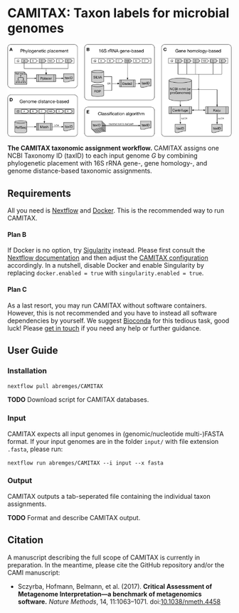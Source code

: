 # CAMITAX: Taxon labels for microbial genomes

![The CAMITAX taxonomic assignment workflow](workflow.png "The CAMITAX taxonomic assignment workflow")

**The CAMITAX taxonomic assignment workflow.**
CAMITAX assigns one NCBI Taxonomy ID (taxID) to each input genome *G* by combining phylogenetic placement with 16S rRNA gene-, gene homology-, and genome distance-based taxonomic assignments.

## Requirements

All you need is [Nextflow](https://www.nextflow.io/) and [Docker](https://www.docker.com/). This is the recommended way to run CAMITAX.

#### Plan B

If Docker is no option, try [Sigularity](https://singularity.lbl.gov/) instead. Please first consult the [Nextflow documentation](https://www.nextflow.io/docs/latest/singularity.html) and then adjust the [CAMITAX configuration](nextflow.config) accordingly. In a nutshell, disable Docker and enable Singularity by replacing `docker.enabled = true` with `singularity.enabled = true`.

#### Plan C

As a last resort, you may run CAMITAX without software containers. However, this is not recommended and you have to instead all software dependencies by yourself. We suggest [Bioconda](https://bioconda.github.io/) for this tedious task, good luck! Please [get in touch](https://github.com/abremges/CAMITAX/issues) if you need any help or further guidance.

## User Guide

### Installation

```
nextflow pull abremges/CAMITAX
```

**TODO** Download script for CAMITAX databases.

### Input

CAMITAX expects all input genomes in (genomic/nucleotide multi-)FASTA format.
If your input genomes are in the folder `input/` with file extension `.fasta`, please run:
```
nextflow run abremges/CAMITAX --i input --x fasta
```

### Output

CAMITAX outputs a tab-seperated file containing the individual taxon assignments.

**TODO** Format and describe CAMITAX output.


## Citation

A manuscript describing the full scope of CAMITAX is currently in preparation.
In the meantime, please cite the GitHub repository and/or the CAMI manuscript:
* Sczyrba, Hofmann, Belmann, et al. (2017). **Critical Assessment of Metagenome Interpretation—a benchmark of metagenomics software.** *Nature Methods*, 14, 11:1063–1071. doi:[10.1038/nmeth.4458](https://doi.org/10.1038/nmeth.4458)
